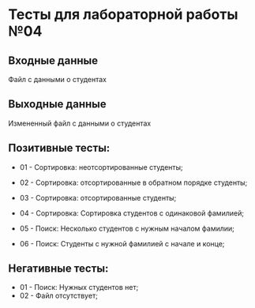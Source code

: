 # Тесты для лабораторной работы №04
## Входные данные
Файл с данными о студентах
## Выходные данные
Измененный файл с данными о студентах
## Позитивные тесты:
- 01 - Сортировка: неотсортированные студенты;
- 02 - Сортировка: отсортированные в обратном порядке студенты;
- 03 - Сортировка: отсортированные студенты;
- 04 - Сортировка: Сортировка студентов с одинаковой фамилией;

- 05 - Поиск: Несколько студентов с нужным началом фамилии;
- 06 - Поиск: Студенты с нужной фамилией с начале и конце;


## Негативные тесты:
- 01 - Поиск: Нужных студентов нет;
- 02 - Файл отсутствует;
